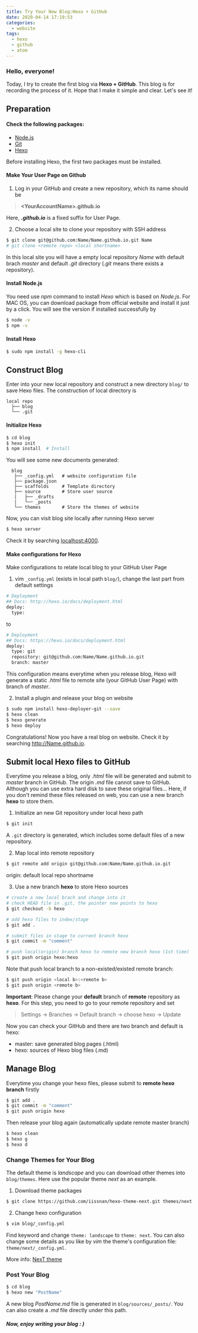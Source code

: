 ```yaml
---
title: Try Your New Blog:Hexo + GitHub
date: 2020-04-14 17:19:53
categories:
  - website
tags:
  - hexo
  - github
  - atom
---
```


### Hello, everyone!
Today, I try to create the first blog via **Hexo + GitHub**. This blog is for recording the process of it.
Hope that I make it simple and clear. Let's see it!

## Preparation
#### Check the following packages:
* [Node.js](https://nodejs.org/en/)
* [Git](https://git-scm.com/downloads/)
* [Hexo](https://hexo.io/)

Before installing Hexo, the first two packages must be installed.

#### Make Your User Page on Github
1) Log in your GitHub and create a new repository, which its name should be
> **\<YourAccountName\>.github.io**

Here,  **_.github.io_**  is a fixed suffix for User Page.

2) Choose a local site to clone your repository with SSH address
``` bash
$ git clone git@github.com:Name/Name.github.io.git Name
# git clone <remote repo> <local shortname>
```
In this local site you will have a empty local repository *Name* with default brach *master* and default *.git* directory (*.git* means there exists a repository).


#### Install Node.js
You need use *npm* command to install *Hexo* which is based on *Node.js*. For MAC OS, you can download package from official website and install it just by a click. You will see the version if installed successfully by
``` bash
$ node -v
$ npm -v
```

#### Install Hexo
``` bash
$ sudo npm install -g hexo-cli
```

## Construct Blog
Enter into your new local repository and construct a new directory ```blog/``` to save Hexo files. The construction of local directory is
```
local repo
  ├── blog
  └── .git  
```
#### Initialize Hexo
``` bash
$ cd blog
$ hexo init
$ npm install  # Install
```
You will see some new documents generated:
```
  blog
   ├── _config.yml   # website configuration file
   ├── package.json
   ├── scaffolds     # Template directory
   ├── source        # Store user source
   |   ├── _drafts
   |   └── _posts
   └── themes        # Store the themes of website
```
Now, you can visit blog site locally after running Hexo server
``` bash
$ hexo server
```
Check it by searching [localhost:4000](http://localhost:4000).

#### Make configurations for Hexo
Make configurations to relate local blog to your GitHub User Page

1) vim ```_config.yml``` (exists in local path ```blog/```), change the last part from default settings
``` bash
# Deployment
## Docs: http://hexo.io/docs/deployment.html
deploy:   
  type:
```
to
``` bash
# Deployment
## Docs: https://hexo.io/docs/deployment.html
deploy:
  type: git
  repository: git@github.com:Name/Name.github.io.git
  branch: master
```
This configuration means everytime when you release blog, Hexo will generate a static *.html* file to remote site (your GitHub User Page) with branch of *master*.

2) Install a plugin and release your blog on website
``` bash
$ sudo npm install hexo-deployer-git --save
$ hexo clean
$ hexo generate
$ hexo deploy
```
Congratulations! Now you have a real blog on website. Check it by searching http://Name.github.io.

## Submit local Hexo files to GitHub
Everytime you release a blog, only *.html* file will be generated and submit to *master* branch in GitHub. The origin *.md* file cannot save to GitHub. Although you can use extra hard disk to save these original files...
Here, if you don't remind these files released on web, you can use a new branch **hexo** to store them.

1) Initialize an new Git repository under local hexo path
``` bash
$ git init  
```
A ```.git``` directory is generated, which includes some default files of a new repository.

2) Map local into remote repository
``` bash
$ git remote add origin git@github.com:Name/Name.github.io.git  
```
origin: default local repo shortname

3) Use a new branch **hexo** to store Hexo sources
``` bash
# create a new local brach and change into it
# check HEAD file in .git, the pointer now points to hexo
$ git checkout -b hexo

# add hexo files to index/stage
$ git add .            

# submit files in stage to current branch hexo
$ git commit -m "comment"   

# push local(origin) branch hexo to remote new branch hexo (1st time)
$ git push origin hexo:hexo
```
Note that push local branch to a non-existed/existed remote branch:
``` bash
$ git push origin <local b>:<remote b>
$ git push origin <remote b>
```
**Important**: Please change your **default** branch of **remote** repository as **hexo**. For this step, you need to go to your remote repository and set
> Settings -> Branches -> Default branch -> choose hexo -> Update

Now you can check your GitHub and there are two branch and default is hexo:
* master: save generated blog pages (.html)
* hexo: sources of Hexo blog files (.md)


## Manage Blog
Everytime you change your hexo files, please submit to **remote hexo branch** firstly
``` bash
$ git add .
$ git commit -m "comment"
$ git push origin hexo
```
Then release your blog again (automatically update remote master branch)
``` bash
$ hexo clean
$ hexo g
$ hexo d
```

### Change Themes for Your Blog

The default theme is _landscape_ and you can download other themes into ```blog/themes```. Here use the popular theme _next_ as an example.

1) Download theme packages
``` bash
$ git clone https://github.com/iissnan/hexo-theme-next.git themes/next
```
2) Change hexo configuration
 ``` bash
$ vim blog/_config.yml
```
Find keyword and change ``` theme: landscape ```  to  ``` theme: next ```.
You can also change some details as you like by _vim_ the theme's configuration file: ```theme/next/_config.yml```.

More info: [NexT theme](http://theme-next.iissnan.com/)

### Post Your Blog
``` bash
$ cd blog
$ hexo new "PostName"
```
A new blog _PostName.md_ file is generated in ```blog/sources/_posts/```. You can also create a *.md* file directly under this path.

#### _Now, enjoy writing your blog : )_
